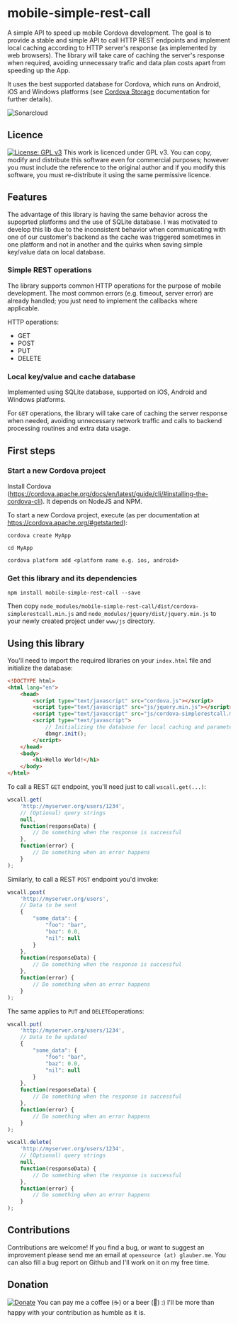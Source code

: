 # mobile-simple-rest-call
A simple API to speed up mobile Cordova development. The goal is to provide a stable and simple API to call HTTP REST endpoints and implement local caching according to HTTP server's response (as implemented by web browsers).
The library will take care of caching the server's response when required, avoiding unnecessary trafic and data plan costs apart from speeding up the App.

It uses the best supported database for Cordova, which runs on Android, iOS and Windows platforms (see [Cordova Storage](http://cordova.apache.org/docs/en/7.x/cordova/storage/storage.html#sqlite-plugin) documentation for further details).

![Sonarcloud](https://sonarcloud.io/api/project_badges/measure?project=cordova-simplerestcall&metric=alert_status)

## Licence

[![License: GPL v3](https://img.shields.io/badge/License-GPL%20v3-blue.svg)](https://www.gnu.org/licenses/gpl-3.0) This work is licenced under GPL v3. You can copy, modify and distribute this software even for commercial purposes; however you must include the reference to the original author and if you modify this software, you must re-distribute it using the same permissive licence.

## Features

The advantage of this library is having the same behavior across the supoprted platforms and the use of SQLite database. I was motivated to develop this lib due to the inconsistent behavior when communicating with one of our customer's backend as the cache was triggered sometimes in one platform and not in another and the quirks when saving simple key/value data on local database.

### Simple REST operations
The library supports common HTTP operations for the purpose of mobile development. The most common errors (e.g. timeout, server error) are already handled; you just need to implement the callbacks where applicable.

HTTP operations:

- GET
- POST
- PUT
- DELETE

### Local key/value and cache database
Implemented using SQLite database, supported on iOS, Android and Windows platforms. 

For ```GET``` operations, the library will take care of caching the server response when needed, avoiding unnecessary network traffic and calls to backend processing routines and extra data usage. 

## First steps

### Start a new Cordova project
Install Cordova (https://cordova.apache.org/docs/en/latest/guide/cli/#installing-the-cordova-cli). It depends on NodeJS and NPM.

To start a new Cordova project, execute (as per documentation at https://cordova.apache.org/#getstarted):

```
cordova create MyApp

cd MyApp

cordova platform add <platform name e.g. ios, android>
```

### Get this library and its dependencies

```
npm install mobile-simple-rest-call --save
```

Then copy ```node_modules/mobile-simple-rest-call/dist/cordova-simplerestcall.min.js``` and ```node_modules/jquery/dist/jquery.min.js```  to your newly created project under ```www/js``` directory.

## Using this library

You'll need to import the required libraries on your `index.html` file and initialize the database:

```html
<!DOCTYPE html>
<html lang="en">
    <head>
        <script type="text/javascript" src="cordova.js"></script>
        <script type="text/javascript" src="js/jquery.min.js"></script> <!-- here... -->
        <script type="text/javascript" src="js/cordova-simplerestcall.min.js"></script> <!-- ...and here -->
        <script type="text/javascript">
            // Initializing the database for local caching and parameters
            dbmgr.init();
        </script>
    </head>
    <body>
        <h1>Hello World!</h1>
    </body>
</html>
```

To call a REST `GET` endpoint, you'll need just to call `wscall.get(...)`:

```javascript
wscall.get(
    'http://myserver.org/users/1234',
    // (Optional) query strings
    null,
    function(responseData) {
        // Do something when the response is successful
    },
    function(error) {
        // Do something when an error happens
    }
);
```

Similarly, to call a REST `POST` endpoint you'd invoke:
```javascript
wscall.post(
    'http://myserver.org/users',
    // Data to be sent
    {
        "some_data": {
            "foo": "bar",
            "baz": 0.0,
            "nil": null
        }
    },
    function(responseData) {
        // Do something when the response is successful
    },
    function(error) {
        // Do something when an error happens
    }
);
```

The same applies to ```PUT``` and ```DELETE```operations: 

```javascript
wscall.put(
    'http://myserver.org/users/1234',
    // Data to be updated
    {
        "some_data": {
            "foo": "bar",
            "baz": 0.0,
            "nil": null
        }
    },
    function(responseData) {
        // Do something when the response is successful
    },
    function(error) {
        // Do something when an error happens
    }
);
```

```javascript
wscall.delete(
    'http://myserver.org/users/1234',
    // (Optional) query strings
    null,
    function(responseData) {
        // Do something when the response is successful
    },
    function(error) {
        // Do something when an error happens
    }
);
```

## Contributions

Contributions are welcome! If you find a bug, or want to suggest an improvement please send me an email at ```opensource (at) glauber.me```. You can also fill a bug report on Github and I'll work on it on my free time.

## Donation 

[![Donate](https://img.shields.io/badge/Donate-PayPal-green.svg)](https://www.paypal.com/cgi-bin/webscr?cmd=_donations&business=FNS4EKFJHJNA4&lc=BR&item_name=Opensource%20Glauber%20ME&item_number=cordova%2dsimplewebcall%20library&currency_code=USD&bn=PP%2dDonationsBF%3abtn_donateCC_LG%2egif%3aNonHosted) You can pay me a coffee (:coffee:) or a beer (:beers:) :) I'll be more than happy with your contribution as humble as it is.
